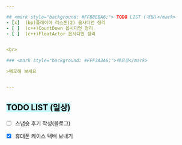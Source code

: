 ```yaml
---  

## <mark style="background: #FFB8EBA6;"> TODO LIST (개발)</mark>
- [x]  (bp)플레이어 리스폰(2) 옵시디언 정리
- [ ]  (c++)CountDown 옵시디언 정리
- [ ]  (c++)FloatActor 옵시디언 정리


<br>

### <mark style="background: #FFF3A3A6;">메모장</mark>

>메모해 보세요


---
```


## <mark style="background: #ABF7F7A6;">TODO LIST (일상)</mark>

- [ ]  스냅슛 후기 작성(블로그)
- [x]  휴대폰 케이스 택배 보내기
 
